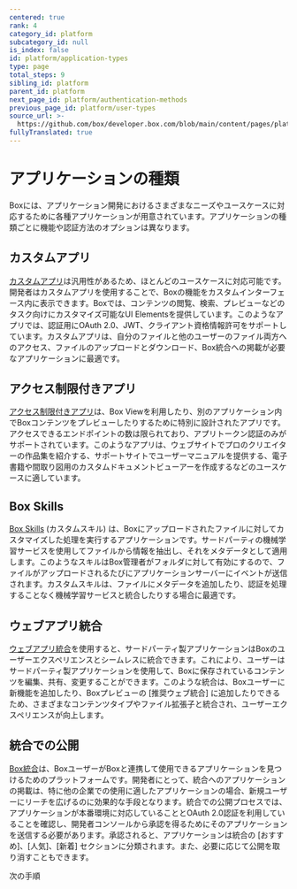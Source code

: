 ```yaml
---
centered: true
rank: 4
category_id: platform
subcategory_id: null
is_index: false
id: platform/application-types
type: page
total_steps: 9
sibling_id: platform
parent_id: platform
next_page_id: platform/authentication-methods
previous_page_id: platform/user-types
source_url: >-
  https://github.com/box/developer.box.com/blob/main/content/pages/platform/application-types.md
fullyTranslated: true
---
```

# アプリケーションの種類

Boxには、アプリケーション開発におけるさまざまなニーズやユースケースに対応するために各種アプリケーションが用意されています。アプリケーションの種類ごとに機能や認証方法のオプションは異なります。

## カスタムアプリ

[カスタムアプリ][custom_app]は汎用性があるため、ほとんどのユースケースに対応可能です。開発者はカスタムアプリを使用することで、Boxの機能をカスタムインターフェース内に表示できます。Boxでは、コンテンツの閲覧、検索、プレビューなどのタスク向けにカスタマイズ可能なUI Elementsを提供しています。このようなアプリでは、認証用にOAuth 2.0、JWT、クライアント資格情報許可をサポートしています。カスタムアプリは、自分のファイルと他のユーザーのファイル両方へのアクセス、ファイルのアップロードとダウンロード、Box統合への掲載が必要なアプリケーションに最適です。

## アクセス制限付きアプリ

[アクセス制限付きアプリ][limited_app]は、Box Viewを利用したり、別のアプリケーション内でBoxコンテンツをプレビューしたりするために特別に設計されたアプリです。アクセスできるエンドポイントの数は限られており、アプリトークン認証のみがサポートされています。このようなアプリは、ウェブサイトでプロのクリエイターの作品集を紹介する、サポートサイトでユーザーマニュアルを提供する、電子書籍や間取り図用のカスタムドキュメントビューアーを作成するなどのユースケースに適しています。

## Box Skills

[Box Skills][skills] (カスタムスキル) は、Boxにアップロードされたファイルに対してカスタマイズした処理を実行するアプリケーションです。サードパーティの機械学習サービスを使用してファイルから情報を抽出し、それをメタデータとして適用します。このようなスキルはBox管理者がフォルダに対して有効にするので、ファイルがアップロードされるたびにアプリケーションサーバーにイベントが送信されます。カスタムスキルは、ファイルにメタデータを追加したり、認証を処理することなく機械学習サービスと統合したりする場合に最適です。

## ウェブアプリ統合

[ウェブアプリ統合][web_app]を使用すると、サードパーティ製アプリケーションはBoxのユーザーエクスペリエンスとシームレスに統合できます。これにより、ユーザーはサードパーティ製アプリケーションを使用して、Boxに保存されているコンテンツを編集、共有、変更することができます。このような統合は、Boxユーザーに新機能を追加したり、Boxプレビューの \[推奨ウェブ統合] に追加したりできるため、さまざまなコンテンツタイプやファイル拡張子と統合され、ユーザーエクスペリエンスが向上します。

## 統合での公開

[Box統合][integrations]は、BoxユーザーがBoxと連携して使用できるアプリケーションを見つけるためのプラットフォームです。開発者にとって、統合へのアプリケーションの掲載は、特に他の企業での使用に適したアプリケーションの場合、新規ユーザーにリーチを広げるのに効果的な手段となります。統合での公開プロセスでは、アプリケーションが本番環境に対応していることとOAuth 2.0認証を利用していることを確認し、開発者コンソールから承認を得るためにそのアプリケーションを送信する必要があります。承認されると、アプリケーションは統合の \[おすすめ]、\[人気]、\[新着] セクションに分類されます。また、必要に応じて公開を取り消すこともできます。

<Next>

次の手順

</Next>

[custom_app]: g://applications/app-types/custom-apps/

[limited_app]: g://applications/app-types/limited-access-apps/

[skills]: g://applications/app-types/custom-skills/

[web_app]: g://applications/web-app-integrations/

[integrations]: g://applications/integrations/
